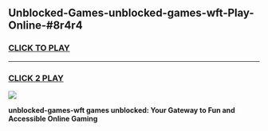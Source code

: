
## Unblocked-Games-unblocked-games-wft-Play-Online-#8r4r4
<h3>
<a href="https://premium.freeplayer.one?title=unblocked-games-wft&ref=27F">CLICK TO PLAY</a></h3>
<hr>

<h3>
<a href="https://premium.freeplayer.one?title=unblocked-games-wft&ref=27F">CLICK 2 PLAY</a>
  
</h3>

<a href="https://premium.freeplayer.one?title=unblocked-games-wft&ref=27F"><img src="https://clearcache.store/games.png"></a>


**unblocked-games-wft games unblocked: Your Gateway to Fun and Accessible Online Gaming**
